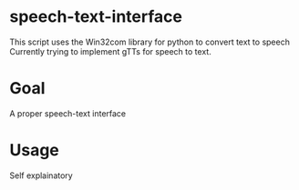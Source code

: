 # speech-text-interface
This script uses the Win32com library for python to convert text to speech
Currently trying to implement gTTs for speech to text.

# Goal
A proper speech-text interface

# Usage

Self explainatory 
